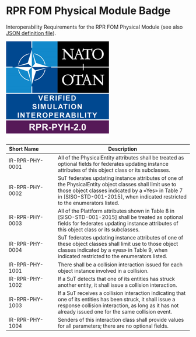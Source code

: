 # RPR FOM Physical Module Badge

Interoperability Requirements for the RPR FOM Physical Module (see also [JSON definition file](badges/RPR-PHY-2.0.json)). 

![RPR-PHY-2.0.png](images/RPR-PHY-2.0.png)

| Short&nbsp;Name&nbsp;&nbsp;&nbsp;&nbsp;&nbsp;&nbsp;&nbsp;&nbsp;&nbsp;&nbsp; | Description |
| ---------- | ----------- |
| IR-RPR-PHY-0001 | All of the PhysicalEntity attributes shall be treated as optional fields for federates updating instance attributes of this object class or its subclasses. |
| IR-RPR-PHY-0002 | SuT federates updating instance attributes of one of the PhysicalEntity object classes shall limit use to those object classes indicated by a «Yes» in Table 7 in [SISO-STD-001-2015], when indicated restricted to the enumerators listed. |
| IR-RPR-PHY-0003 | All of the Plattform attributes shown in Table 8 in [SISO-STD-001-2015] shall be treated as optional fields for federates updating instance attributes of this object class or its subclasses. |
| IR-RPR-PHY-0004 | SuT federates updating instance attributes of one of these object classes shall limit use to those object classes indicated by a «yes» in Table 9, when indicated restricted to the enumerators listed. |
| IR-RPR-PHY-1001 | There shall be a collision interaction issued for each object instance involved in a collision. |
| IR-RPR-PHY-1002 | If a SuT detects that one of its entities has struck another entity, it shall issue a collision interaction. |
| IR-RPR-PHY-1003 | If a SuT receives a collision interaction indicating that one of its entities has been struck, it shall issue a response collision interaction, as long as it has not already issued one for the same collision event. |
| IR-RPR-PHY-1004 | Senders of this interaction class shall provide values for all parameters; there are no optional fields. |
